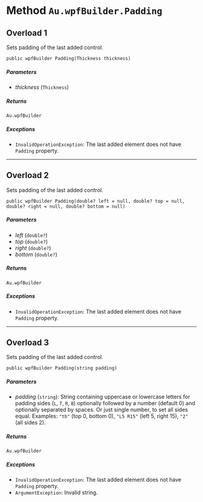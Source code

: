 # Method `Au.wpfBuilder.Padding`

## Overload 1

Sets padding of the last added control.

```
public wpfBuilder Padding(Thickness thickness)
```

##### Parameters

- *thickness*  (`Thickness`)

##### Returns

`Au.wpfBuilder`

##### Exceptions

- `InvalidOperationException`:
    The last added element does not have `Padding` property.

* * *

## Overload 2

Sets padding of the last added control.

```
public wpfBuilder Padding(double? left = null, double? top = null, double? right = null, double? bottom = null)
```

##### Parameters

- *left*  (`double?`)
- *top*  (`double?`)
- *right*  (`double?`)
- *bottom*  (`double?`)

##### Returns

`Au.wpfBuilder`

##### Exceptions

- `InvalidOperationException`:
    The last added element does not have `Padding` property.

* * *

## Overload 3

Sets padding of the last added control.

```
public wpfBuilder Padding(string padding)
```

##### Parameters

- *padding*  (`string`):
    String containing uppercase or lowercase letters for padding sides (`L`, `T`, `R`, `B`) optionally followed by a number (default 0) and optionally separated by spaces. Or just single number, to set all sides equal. Examples: `"tb"` (top 0, bottom 0), `"L5 R15"` (left 5, right 15), `"2"` (all sides 2).

##### Returns

`Au.wpfBuilder`

##### Exceptions

- `InvalidOperationException`:
    The last added element does not have `Padding` property.
- `ArgumentException`:
    Invalid string.
